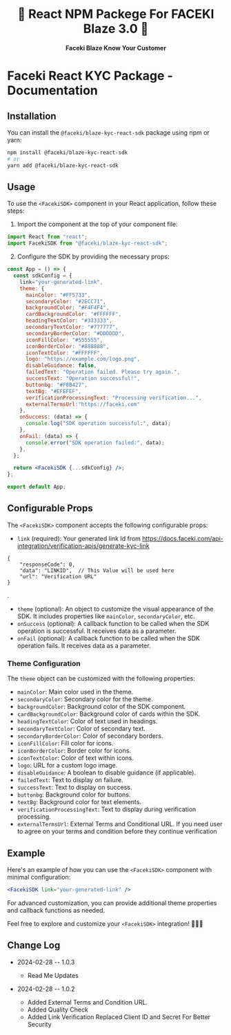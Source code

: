 <h1 align="center">
   🚀 React NPM Packege For FACEKI Blaze 3.0 🚀
</h1>

<p align="center">
  <strong>Faceki Blaze Know Your Customer</strong><br>
</p>


# Faceki React KYC Package - Documentation

## Installation

You can install the `@faceki/blaze-kyc-react-sdk` package using npm or yarn:

```sh
npm install @faceki/blaze-kyc-react-sdk
# or
yarn add @faceki/blaze-kyc-react-sdk
```


## Usage

To use the `<FacekiSDK>` component in your React application, follow these steps:

1. Import the component at the top of your component file:

```jsx
import React from "react";
import FacekiSDK from "@faceki/blaze-kyc-react-sdk";
```

2. Configure the SDK by providing the necessary props:

```jsx
const App = () => {
  const sdkConfig = {
    link="your-generated-link", 
    theme: {
      mainColor: "#FF5733",
      secondaryColor: "#2ECC71",
      backgroundColor: "#F4F4F4",
      cardBackgroundColor: "#FFFFFF",
      headingTextColor: "#333333",
      secondaryTextColor: "#777777",
      secondaryBorderColor: "#DDDDDD",
      iconFillColor: "#555555",
      iconBorderColor: "#888888",
      iconTextColor: "#FFFFFF",
      logo: "https://example.com/logo.png",
      disableGuidance: false,
      failedText: "Operation failed. Please try again.",
      successText: "Operation successful!",
      buttonbg: "#F8B427",
      textBg: "#EFEFEF",
      verificationProcessingText: "Processing verification...",
      externalTermsUrl:"https://faceki.com"
    },
    onSuccess: (data) => {
      console.log("SDK operation successful:", data);
    },
    onFail: (data) => {
      console.error("SDK operation failed:", data);
    },
  };

  return <FacekiSDK {...sdkConfig} />;
};

export default App;
```

## Configurable Props

The `<FacekiSDK>` component accepts the following configurable props:

- `link` (required): Your generated link Id from https://docs.faceki.com/api-integration/verification-apis/generate-kyc-link
```
{
    "responseCode": 0,
    "data": "LINKID",  // This Value will be used here
    "url": "Verification URL"
}
```
 .
- `theme` (optional): An object to customize the visual appearance of the SDK. It includes properties like `mainColor`, `secondaryColor`, etc.
- `onSuccess` (optional): A callback function to be called when the SDK operation is successful. It receives data as a parameter.
- `onFail` (optional): A callback function to be called when the SDK operation fails. It receives data as a parameter.

### Theme Configuration

The `theme` object can be customized with the following properties:

- `mainColor`: Main color used in the theme.
- `secondaryColor`: Secondary color for the theme.
- `backgroundColor`: Background color of the SDK component.
- `cardBackgroundColor`: Background color of cards within the SDK.
- `headingTextColor`: Color of text used in headings.
- `secondaryTextColor`: Color of secondary text.
- `secondaryBorderColor`: Color of secondary borders.
- `iconFillColor`: Fill color for icons.
- `iconBorderColor`: Border color for icons.
- `iconTextColor`: Color of text within icons.
- `logo`: URL for a custom logo image.
- `disableGuidance`: A boolean to disable guidance (if applicable).
- `failedText`: Text to display on failure.
- `successText`: Text to display on success.
- `buttonbg`: Background color for buttons.
- `textBg`: Background color for text elements.
- `verificationProcessingText`: Text to display during verification processing.
- `externalTermsUrl`: External Terms and Conditional URL. If you need user to agree on your terms and condition before they continue verification

## Example

Here's an example of how you can use the `<FacekiSDK>` component with minimal configuration:

```jsx
<FacekiSDK link="your-generated-link" />
```

For advanced customization, you can provide additional theme properties and callback functions as needed.

Feel free to explore and customize your `<FacekiSDK>` integration! 👩‍💻🚀


## Change Log

* 2024-02-28 -- 1.0.3
  * Read Me Updates

* 2024-02-28 -- 1.0.2
  * Added External Terms and Condition URL. 
  * Added Quality Check
  * Added Link Verification Replaced Client ID and Secret For Better Security
